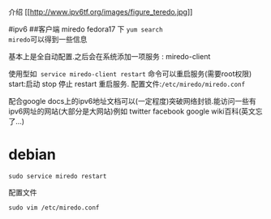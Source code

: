 介绍
[[http://www.ipv6tf.org/images/figure_teredo.jpg]]

#ipv6
##客户端 miredo
fedora17 下 <code>yum search miredo</code>可以得到一些信息

基本上是全自动配置.之后会在系统添加一项服务 : miredo-client

使用型如<code> service miredo-client restart</code> 命令可以重启服务(需要root权限)
start:启动 stop 停止 restart 重启服务.
配置文件:<code>/etc/miredo/miredo.conf</code>

配合google docs上的ipv6地址文档可以(一定程度)突破网络封锁.能访问一些有ipv6网址的网站(大部分是大网站)例如 twitter facebook google wiki百科(英文忘了...)

# debian

```
sudo service miredo restart
```
配置文件
```
sudo vim /etc/miredo.conf 
```
